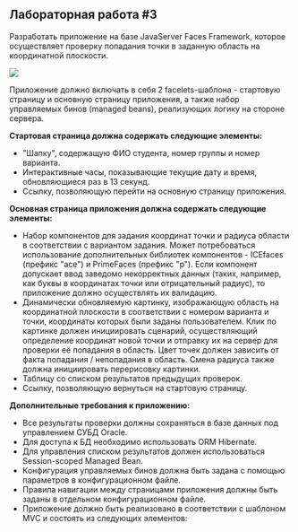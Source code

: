 ## **Лабораторная работа #3**

Разработать приложение на базе JavaServer Faces Framework, которое осуществляет проверку попадания точки в заданную область на координатной плоскости.

![](web/area.png)


Приложение должно включать в себя 2 facelets-шаблона - стартовую страницу и основную страницу приложения, а также набор управляемых бинов (managed beans), реализующих логику на стороне сервера.


**Стартовая страница должна содержать следующие элементы:**

* "Шапку", содержащую ФИО студента, номер группы и номер варианта.
* Интерактивные часы, показывающие текущие дату и время, обновляющиеся раз в 13 секунд.
* Ссылку, позволяющую перейти на основную страницу приложения.


**Основная страница приложения должна содержать следующие элементы:**

* Набор компонентов для задания координат точки и радиуса области в соответствии с вариантом задания. Может потребоваться использование дополнительных библиотек компонентов - ICEfaces (префикс "ace") и PrimeFaces (префикс "p"). Если компонент допускает ввод заведомо некорректных данных (таких, например, как буквы в координатах точки или отрицательный радиус), то приложение должно осуществлять их валидацию.
* Динамически обновляемую картинку, изображающую область на координатной плоскости в соответствии с номером варианта и точки, координаты которых были заданы пользователем. Клик по картинке должен инициировать сценарий, осуществляющий определение координат новой точки и отправку их на сервер для проверки её попадания в область. Цвет точек должен зависить от факта попадания / непопадания в область. Смена радиуса также должна инициировать перерисовку картинки.
* Таблицу со списком результатов предыдущих проверок.
* Ссылку, позволяющую вернуться на стартовую страницу.


**Дополнительные требования к приложению:**

* Все результаты проверки должны сохраняться в базе данных под управлением СУБД Oracle.
* Для доступа к БД необходимо использовать ORM Hibernate.
* Для управления списком результатов должен использоваться Session-scoped Managed Bean.
* Конфигурация управляемых бинов должна быть задана с помощью параметров в конфигурационном файле.
* Правила навигации между страницами приложения должны быть заданы в отдельном конфигурационном файле.
* Приложение должно быть реализовано в соответствии с шаблоном MVC и состоять из следующих элементов:
